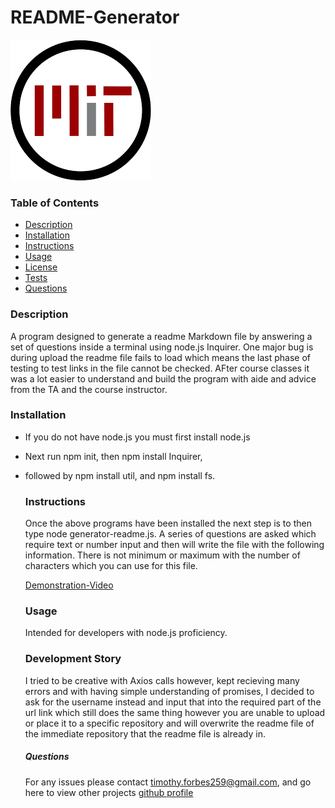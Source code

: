 # README-Generator            
![Alt text](https://github.com/xenonth/README.md-Generator/blob/master/badge-image/MIT.png?raw=true "License Badge")

    
### Table of Contents

* [Description](#Description)
* [Installation](#Installation)
* [Instructions](#Instructions)
* [Usage](#Usage)
* [License](#License)
* [Tests](#TEST)
* [Questions](#Questions)
   
 ### Description
A program designed to generate a readme Markdown file by answering a set of questions inside a terminal using node.js Inquirer.  One major bug is during upload the readme file fails to load which means the last phase of testing to test links in the file cannot be checked.   AFter course classes it was a lot easier to understand and build the program with aide and advice from the TA and the course instructor.    

### Installation
* If you do not have node.js you must first install node.js
* Next run npm init, then npm install Inquirer,
* followed by npm install util, and npm install fs.

    ### Instructions
    Once the above programs have been installed the next step is to then type node generator-readme.js.  A series of questions are asked which require text or number input and then will write the file with the following information.  There is not minimum or maximum with the number of characters which you can use for this file.  

    [Demonstration-Video](https://drive.google.com/file/d/1dRAyaEmOOeiutS7bDHvl3B5ENkak8Erk/view)
    
    ### Usage
    Intended for developers with node.js proficiency.

    ### Development Story
    I tried to be creative with Axios calls however, kept recieving many errors and with having simple understanding of promises, I decided to ask for the username instead and input that into the required part of the url link which still does the same thing however you are unable to upload or place it to a specific repository and will overwrite the readme file of the immediate repository that the readme file is already in.
    
    ##### Questions 
    For any issues please contact timothy.forbes259@gmail.com, and go here to view other projects [github profile](https://github.com/xenonth)